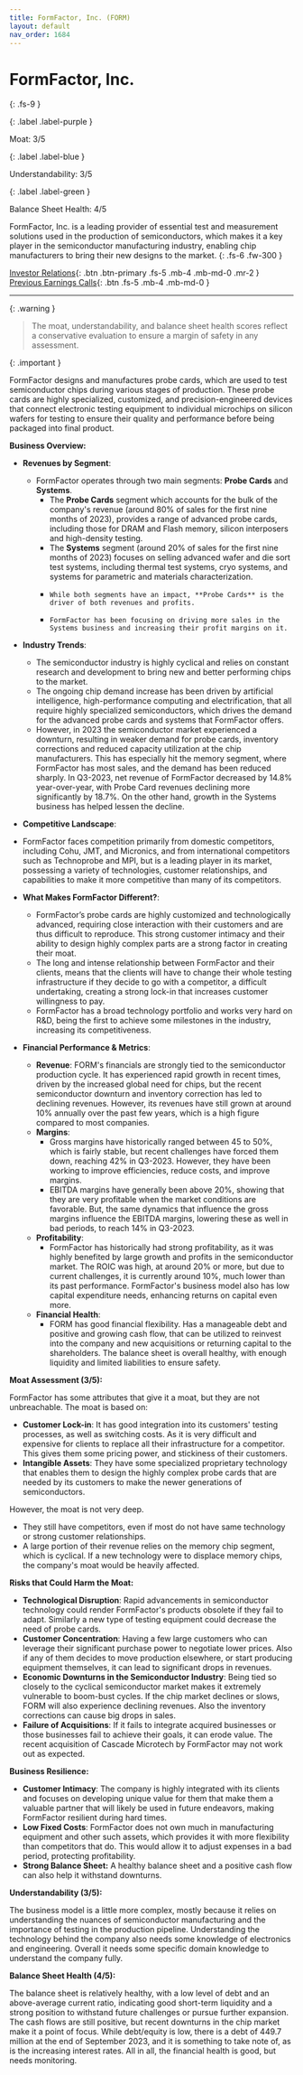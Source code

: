 ```yaml
---
title: FormFactor, Inc. (FORM)
layout: default
nav_order: 1684
---
```


# FormFactor, Inc.
{: .fs-9 }

{: .label .label-purple }

Moat: 3/5

{: .label .label-blue }

Understandability: 3/5

{: .label .label-green }

Balance Sheet Health: 4/5

FormFactor, Inc. is a leading provider of essential test and measurement solutions used in the production of semiconductors, which makes it a key player in the semiconductor manufacturing industry, enabling chip manufacturers to bring their new designs to the market.
{: .fs-6 .fw-300 }

[Investor Relations](https://www.google.com/search?q=FORM+investor+relations){: .btn .btn-primary .fs-5 .mb-4 .mb-md-0 .mr-2 }
[Previous Earnings Calls](https://discountingcashflows.com/company/FORM/transcripts/){: .btn .fs-5 .mb-4 .mb-md-0 }

---

{: .warning }
>The moat, understandability, and balance sheet health scores reflect a conservative evaluation to ensure a margin of safety in any assessment.



{: .important }

FormFactor designs and manufactures probe cards, which are used to test semiconductor chips during various stages of production. These probe cards are highly specialized, customized, and precision-engineered devices that connect electronic testing equipment to individual microchips on silicon wafers for testing to ensure their quality and performance before being packaged into final product.

**Business Overview:**

*   **Revenues by Segment**:
    *   FormFactor operates through two main segments: **Probe Cards** and **Systems**. 
        *   The **Probe Cards** segment which accounts for the bulk of the company's revenue (around 80% of sales for the first nine months of 2023), provides a range of advanced probe cards, including those for DRAM and Flash memory, silicon interposers and high-density testing.
        *   The **Systems** segment (around 20% of sales for the first nine months of 2023) focuses on selling advanced wafer and die sort test systems, including thermal test systems, cryo systems, and systems for parametric and materials characterization.
        *     While both segments have an impact, **Probe Cards** is the driver of both revenues and profits. 
        *     FormFactor has been focusing on driving more sales in the Systems business and increasing their profit margins on it.

*   **Industry Trends**:
    *   The semiconductor industry is highly cyclical and relies on constant research and development to bring new and better performing chips to the market.
    *   The ongoing chip demand increase has been driven by artificial intelligence, high-performance computing and electrification, that all require highly specialized semiconductors, which drives the demand for the advanced probe cards and systems that FormFactor offers.
    *   However, in 2023 the semiconductor market experienced a downturn, resulting in weaker demand for probe cards, inventory corrections and reduced capacity utilization at the chip manufacturers. This has especially hit the memory segment, where FormFactor has most sales, and the demand has been reduced sharply. In Q3-2023, net revenue of FormFactor decreased by 14.8% year-over-year, with Probe Card revenues declining more significantly by 18.7%. On the other hand, growth in the Systems business has helped lessen the decline.

*   **Competitive Landscape**:
   *  FormFactor faces competition primarily from domestic competitors, including Cohu, JMT, and Micronics, and from international competitors such as Technoprobe and MPI, but is a leading player in its market, possessing a variety of technologies, customer relationships, and capabilities to make it more competitive than many of its competitors.

*   **What Makes FormFactor Different?**:

     *  FormFactor’s probe cards are highly customized and technologically advanced, requiring close interaction with their customers and are thus difficult to reproduce. This strong customer intimacy and their ability to design highly complex parts are a strong factor in creating their moat. 
     *  The long and intense relationship between FormFactor and their clients, means that the clients will have to change their whole testing infrastructure if they decide to go with a competitor, a difficult undertaking, creating a strong lock-in that increases customer willingness to pay.
     *  FormFactor has a broad technology portfolio and works very hard on R&D, being the first to achieve some milestones in the industry, increasing its competitiveness.

*   **Financial Performance & Metrics**:
    *   **Revenue**: FORM's financials are strongly tied to the semiconductor production cycle. It has experienced rapid growth in recent times, driven by the increased global need for chips, but the recent semiconductor downturn and inventory correction has led to declining revenues. However, its revenues have still grown at around 10% annually over the past few years, which is a high figure compared to most companies.  
    *   **Margins**:
        *   Gross margins have historically ranged between 45 to 50%, which is fairly stable, but recent challenges have forced them down, reaching 42% in Q3-2023. However, they have been working to improve efficiencies, reduce costs, and improve margins.
        *  EBITDA margins have generally been above 20%, showing that they are very profitable when the market conditions are favorable. But, the same dynamics that influence the gross margins influence the EBITDA margins, lowering these as well in bad periods, to reach 14% in Q3-2023.
    *   **Profitability**:
        *   FormFactor has historically had strong profitability, as it was highly benefited by large growth and profits in the semiconductor market. The ROIC was high, at around 20% or more, but due to current challenges, it is currently around 10%, much lower than its past performance. FormFactor's business model also has low capital expenditure needs, enhancing returns on capital even more.
    *   **Financial Health**:
        *   FORM has good financial flexibility. Has a manageable debt and positive and growing cash flow, that can be utilized to reinvest into the company and new acquisitions or returning capital to the shareholders. The balance sheet is overall healthy, with enough liquidity and limited liabilities to ensure safety.

**Moat Assessment (3/5):**

FormFactor has some attributes that give it a moat, but they are not unbreachable. The moat is based on:

*   **Customer Lock-in**: It has good integration into its customers' testing processes, as well as switching costs. As it is very difficult and expensive for clients to replace all their infrastructure for a competitor. This gives them some pricing power, and stickiness of their customers.
*   **Intangible Assets**: They have some specialized proprietary technology that enables them to design the highly complex probe cards that are needed by its customers to make the newer generations of semiconductors.

However, the moat is not very deep.
*  They still have competitors, even if most do not have same technology or strong customer relationships.
*  A large portion of their revenue relies on the memory chip segment, which is cyclical. If a new technology were to displace memory chips, the company's moat would be heavily affected.

**Risks that Could Harm the Moat:**

*   **Technological Disruption**: Rapid advancements in semiconductor technology could render FormFactor's products obsolete if they fail to adapt. Similarly a new type of testing equipment could decrease the need of probe cards.
*   **Customer Concentration**: Having a few large customers who can leverage their significant purchase power to negotiate lower prices. Also if any of them decides to move production elsewhere, or start producing equipment themselves, it can lead to significant drops in revenues.
*   **Economic Downturns in the Semiconductor Industry**: Being tied so closely to the cyclical semiconductor market makes it extremely vulnerable to boom-bust cycles. If the chip market declines or slows, FORM will also experience declining revenues. Also the inventory corrections can cause big drops in sales.
*   **Failure of Acquisitions**: If it fails to integrate acquired businesses or those businesses fail to achieve their goals, it can erode value. The recent acquisition of Cascade Microtech by FormFactor may not work out as expected.

**Business Resilience:**

*    **Customer Intimacy**: The company is highly integrated with its clients and focuses on developing unique value for them that make them a valuable partner that will likely be used in future endeavors, making FormFactor resilient during hard times.
*   **Low Fixed Costs**: FormFactor does not own much in manufacturing equipment and other such assets, which provides it with more flexibility than competitors that do. This would allow it to adjust expenses in a bad period, protecting profitability.
*   **Strong Balance Sheet:** A healthy balance sheet and a positive cash flow can also help it withstand downturns.

**Understandability (3/5):**

The business model is a little more complex, mostly because it relies on understanding the nuances of semiconductor manufacturing and the importance of testing in the production pipeline. Understanding the technology behind the company also needs some knowledge of electronics and engineering. Overall it needs some specific domain knowledge to understand the company fully.

**Balance Sheet Health (4/5):**

The balance sheet is relatively healthy, with a low level of debt and an above-average current ratio, indicating good short-term liquidity and a strong position to withstand future challenges or pursue further expansion. The cash flows are still positive, but recent downturns in the chip market make it a point of focus. While debt/equity is low, there is a debt of 449.7 million at the end of September 2023, and it is something to take note of, as is the increasing interest rates. All in all, the financial health is good, but needs monitoring.
